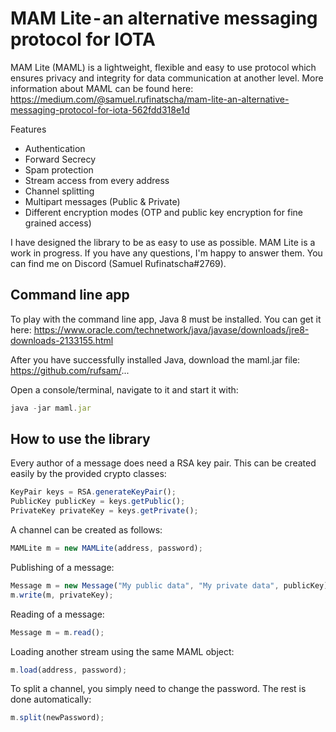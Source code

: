 # MAM Lite - an alternative messaging protocol for IOTA

MAM Lite (MAML) is a  lightweight, flexible and easy to use protocol which ensures privacy and integrity for data communication at another level. More information about MAML can be found here: https://medium.com/@samuel.rufinatscha/mam-lite-an-alternative-messaging-protocol-for-iota-562fdd318e1d

Features
- Authentication
- Forward Secrecy
- Spam protection
- Stream access from every address
- Channel splitting
- Multipart messages (Public & Private)
- Different encryption modes (OTP and public key encryption for fine grained access)

I have designed the library to be as easy to use as possible. MAM Lite is a work in progress. If you have any questions, I'm happy to answer them. You can find me on Discord (Samuel Rufinatscha#2769).

## Command line app

To play with the command line app, Java 8 must be installed.
You can get it here: https://www.oracle.com/technetwork/java/javase/downloads/jre8-downloads-2133155.html

After you have successfully installed Java, download the maml.jar file: https://github.com/rufsam/...

Open a console/terminal, navigate to it and start it with:

```js
java -jar maml.jar
```


## How to use the library

Every author of a message does need a RSA key pair. This can be created easily by the provided crypto classes:

```js
KeyPair keys = RSA.generateKeyPair();
PublicKey publicKey = keys.getPublic();
PrivateKey privateKey = keys.getPrivate();
```

A channel can be created as follows:

```js
MAMLite m = new MAMLite(address, password);
```
Publishing of a message:

```js    
Message m = new Message("My public data", "My private data", publicKey);
m.write(m, privateKey);
```

Reading of a message:

```js
Message m = m.read();
```

Loading another stream using the same MAML object:

```js
m.load(address, password);
```

To split a channel, you simply need to change the password. The rest is done automatically:

```js
m.split(newPassword);
```
